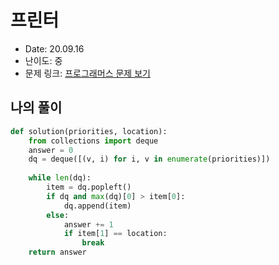 # 프린터
* Date: 20.09.16
* 난이도: 중
* 문제 링크: [프로그래머스 문제 보기](https://programmers.co.kr/learn/courses/30/lessons/42587#)

## 나의 풀이
```python
def solution(priorities, location):
    from collections import deque
    answer = 0 
    dq = deque([(v, i) for i, v in enumerate(priorities)])
    
    while len(dq):
        item = dq.popleft()
        if dq and max(dq)[0] > item[0]:
            dq.append(item)
        else:
            answer += 1
            if item[1] == location:
                break
    return answer
```
